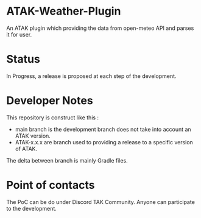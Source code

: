 # ATAK-Weather-Plugin

An ATAK plugin which providing the data from open-meteo API and parses it for user.

# Status

In Progress, a release is proposed at each step of the development.


# Developer Notes

This repository is construct like this :
* main branch is the development branch does not take into account an ATAK version.
* ATAK-x.x.x are branch used to providing a release to a specific version of ATAK.

The delta between branch is mainly Gradle files.

# Point of contacts

The PoC can be do under Discord TAK Community. Anyone can participate to the development.

